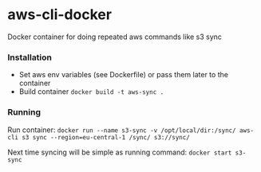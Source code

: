 # aws-cli-docker
Docker container for doing repeated aws commands like s3 sync

### Installation
- Set aws env variables (see Dockerfile) or pass them later to the container
- Build container `docker build -t aws-sync . `

### Running
Run container: 
`docker run --name s3-sync -v /opt/local/dir:/sync/ aws-cli s3 sync --region=eu-central-1 /sync/ s3://sync/`

Next time syncing will be simple as running command: `docker start s3-sync`
